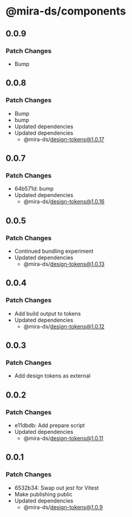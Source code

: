 # @mira-ds/components

## 0.0.9

### Patch Changes

- Bump

## 0.0.8

### Patch Changes

- Bump
- bump
- Updated dependencies
- Updated dependencies
  - @mira-ds/design-tokens@1.0.17

## 0.0.7

### Patch Changes

- 64b571d: bump
- Updated dependencies
  - @mira-ds/design-tokens@1.0.16

## 0.0.5

### Patch Changes

- Continued bundling experiment
- Updated dependencies
  - @mira-ds/design-tokens@1.0.13

## 0.0.4

### Patch Changes

- Add build output to tokens
- Updated dependencies
  - @mira-ds/design-tokens@1.0.12

## 0.0.3

### Patch Changes

- Add design tokens as external

## 0.0.2

### Patch Changes

- e11dbdb: Add prepare script
- Updated dependencies
  - @mira-ds/design-tokens@1.0.11

## 0.0.1

### Patch Changes

- 6532b34: Swap out jest for Vitest
- Make publishing public
- Updated dependencies
  - @mira-ds/design-tokens@1.0.9
